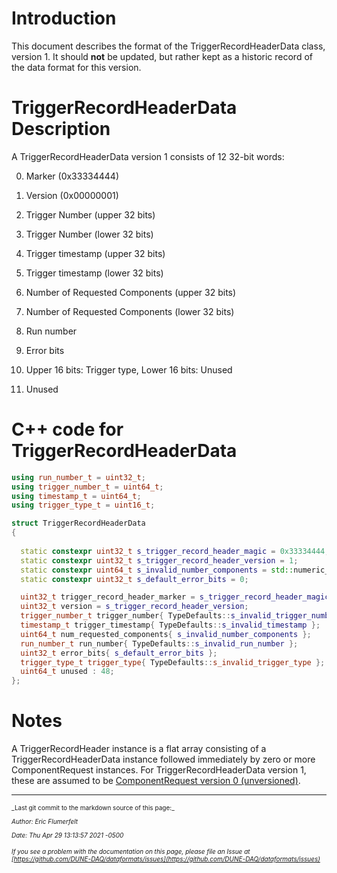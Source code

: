 # Introduction

This document describes the format of the TriggerRecordHeaderData class, version 1. It should **not** be updated, but rather kept as a historic record of the data format for this version.

# TriggerRecordHeaderData Description

A TriggerRecordHeaderData version 1 consists of 12 32-bit words:



0. Marker (0x33334444)


1. Version (0x00000001)


2. Trigger Number (upper 32 bits)


3. Trigger Number (lower 32 bits)


4. Trigger timestamp (upper 32 bits)


5. Trigger timestamp (lower 32 bits)


6. Number of Requested Components (upper 32 bits)


7. Number of Requested Components (lower 32 bits)


8. Run number


9. Error bits


10. Upper 16 bits: Trigger type, Lower 16 bits: Unused


11. Unused


# C++ code for TriggerRecordHeaderData

```CPP
using run_number_t = uint32_t; 
using trigger_number_t = uint64_t; 
using timestamp_t = uint64_t;
using trigger_type_t = uint16_t; 

struct TriggerRecordHeaderData
{
  
  static constexpr uint32_t s_trigger_record_header_magic = 0x33334444;
  static constexpr uint32_t s_trigger_record_header_version = 1;
  static constexpr uint64_t s_invalid_number_components = std::numeric_limits<uint64_t>::max();
  static constexpr uint32_t s_default_error_bits = 0;

  uint32_t trigger_record_header_marker = s_trigger_record_header_magic;
  uint32_t version = s_trigger_record_header_version;
  trigger_number_t trigger_number{ TypeDefaults::s_invalid_trigger_number };
  timestamp_t trigger_timestamp{ TypeDefaults::s_invalid_timestamp };
  uint64_t num_requested_components{ s_invalid_number_components };
  run_number_t run_number{ TypeDefaults::s_invalid_run_number };
  uint32_t error_bits{ s_default_error_bits };
  trigger_type_t trigger_type{ TypeDefaults::s_invalid_trigger_type };
  uint64_t unused : 48;
};
```

# Notes

A TriggerRecordHeader instance is a flat array consisting of a TriggerRecordHeaderData instance followed immediately by zero or more ComponentRequest instances. For TriggerRecordHeaderData version 1, these are assumed to be [ComponentRequest version 0 (unversioned)](ComponentRequestV0.md).

-----

<font size="1">
_Last git commit to the markdown source of this page:_


_Author: Eric Flumerfelt_

_Date: Thu Apr 29 13:13:57 2021 -0500_

_If you see a problem with the documentation on this page, please file an Issue at [https://github.com/DUNE-DAQ/dataformats/issues](https://github.com/DUNE-DAQ/dataformats/issues)_
</font>
